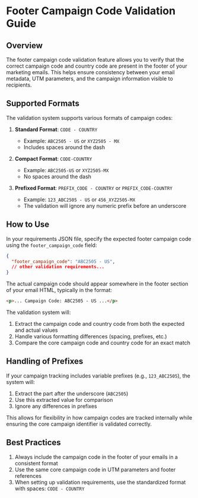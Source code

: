 # Footer Campaign Code Validation Guide

## Overview

The footer campaign code validation feature allows you to verify that the correct campaign code and country code are present in the footer of your marketing emails. This helps ensure consistency between your email metadata, UTM parameters, and the campaign information visible to recipients.

## Supported Formats

The validation system supports various formats of campaign codes:

1. **Standard Format**: `CODE - COUNTRY`
   - Example: `ABC2505 - US` or `XYZ2505 - MX`
   - Includes spaces around the dash

2. **Compact Format**: `CODE-COUNTRY`
   - Example: `ABC2505-US` or `XYZ2505-MX`
   - No spaces around the dash

3. **Prefixed Format**: `PREFIX_CODE - COUNTRY` or `PREFIX_CODE-COUNTRY`
   - Example: `123_ABC2505 - US` or `456_XYZ2505-MX`
   - The validation will ignore any numeric prefix before an underscore

## How to Use

In your requirements JSON file, specify the expected footer campaign code using the `footer_campaign_code` field:

```json
{
  "footer_campaign_code": "ABC2505 - US",
  // other validation requirements...
}
```

The actual campaign code should appear somewhere in the footer section of your email HTML, typically in the format:

```html
<p>... Campaign Code: ABC2505 - US ...</p>
```

The validation system will:
1. Extract the campaign code and country code from both the expected and actual values
2. Handle various formatting differences (spacing, prefixes, etc.)
3. Compare the core campaign code and country code for an exact match

## Handling of Prefixes

If your campaign tracking includes variable prefixes (e.g., `123_ABC2505`), the system will:

1. Extract the part after the underscore (`ABC2505`)
2. Use this extracted value for comparison
3. Ignore any differences in prefixes

This allows for flexibility in how campaign codes are tracked internally while ensuring the core campaign identifier is validated correctly.

## Best Practices

1. Always include the campaign code in the footer of your emails in a consistent format
2. Use the same core campaign code in UTM parameters and footer references
3. When setting up validation requirements, use the standardized format with spaces: `CODE - COUNTRY`